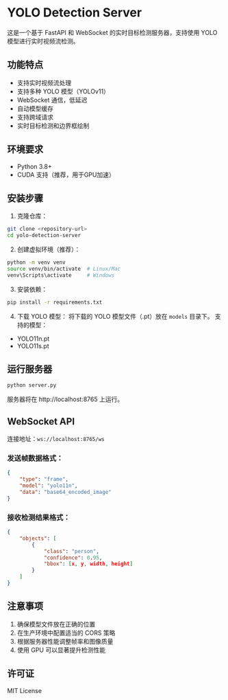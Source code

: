 # YOLO Detection Server

这是一个基于 FastAPI 和 WebSocket 的实时目标检测服务器，支持使用 YOLO 模型进行实时视频流检测。

## 功能特点

- 支持实时视频流处理
- 支持多种 YOLO 模型（YOLOv11）
- WebSocket 通信，低延迟
- 自动模型缓存
- 支持跨域请求
- 实时目标检测和边界框绘制

## 环境要求

- Python 3.8+
- CUDA 支持（推荐，用于GPU加速）

## 安装步骤

1. 克隆仓库：
```bash
git clone <repository-url>
cd yolo-detection-server
```

2. 创建虚拟环境（推荐）：
```bash
python -m venv venv
source venv/bin/activate  # Linux/Mac
venv\Scripts\activate     # Windows
```

3. 安装依赖：
```bash
pip install -r requirements.txt
```

4. 下载 YOLO 模型：
将下载的 YOLO 模型文件（.pt）放在 `models` 目录下。
支持的模型：
- YOLO11n.pt
- YOLO11s.pt

## 运行服务器

```bash
python server.py
```

服务器将在 http://localhost:8765 上运行。

## WebSocket API

连接地址：`ws://localhost:8765/ws`

### 发送帧数据格式：
```json
{
    "type": "frame",
    "model": "yolo11n",
    "data": "base64_encoded_image"
}
```

### 接收检测结果格式：
```json
{
    "objects": [
        {
            "class": "person",
            "confidence": 0.95,
            "bbox": [x, y, width, height]
        }
    ]
}
```

## 注意事项

1. 确保模型文件放在正确的位置
2. 在生产环境中配置适当的 CORS 策略
3. 根据服务器性能调整帧率和图像质量
4. 使用 GPU 可以显著提升检测性能

## 许可证

MIT License 